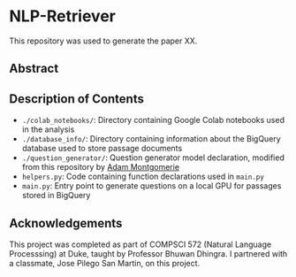 # NLP-Retriever
This repository was used to generate the paper XX. 

## Abstract



## Description of Contents
- `./colab_notebooks/`: Directory containing Google Colab notebooks used in the analysis
- `./database_info/`: Directory containing information about the BigQuery database used to store passage documents
- `./question_generator/`: Question generator model declaration, modified from this repository by [Adam Montgomerie](https://github.com/AMontgomerie/question_generator)
- `helpers.py`: Code containing function declarations used in `main.py`
- `main.py`: Entry point to generate questions on a local GPU for passages stored in BigQuery

## Acknowledgements

This project was completed as part of COMPSCI 572 (Natural Language Processsing) at Duke, taught by Professor Bhuwan Dhingra. 
I partnered with a classmate, Jose Pilego San Martin, on this project.


